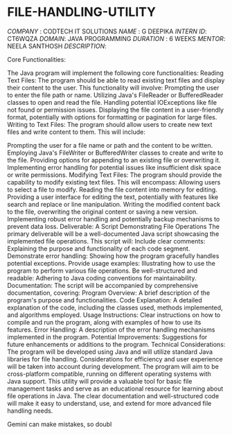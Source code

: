 # FILE-HANDLING-UTILITY
*COMPANY* : CODTECH IT SOLUTIONS
*NAME* : G DEEPIKA
*INTERN ID*: CT6WQZA
*DOMAIN*: JAVA PROGRAMMING
*DURATION* : 6 WEEKS
*MENTOR*: NEELA SANTHOSH
*DESCRIPTION*:

Core Functionalities:

The Java program will implement the following core functionalities:
Reading Text Files: The program should be able to read existing text files and display their content to the user. This functionality will involve:
Prompting the user to enter the file path or name.
Utilizing Java's FileReader or BufferedReader classes to open and read the file.
Handling potential IOExceptions like file not found or permission issues.
Displaying the file content in a user-friendly format, potentially with options for formatting or pagination for large files.
Writing to Text Files: The program should allow users to create new text files and write content to them. This will include:

Prompting the user for a file name or path and the content to be written.
Employing Java's FileWriter or BufferedWriter classes to create and write to the file.
Providing options for appending to an existing file or overwriting it.
Implementing error handling for potential issues like insufficient disk space or write permissions.
Modifying Text Files: The program should provide the capability to modify existing text files. This will encompass:
Allowing users to select a file to modify.
Reading the file content into memory for editing.
Providing a user interface for editing the text, potentially with features like search and replace or line manipulation.
Writing the modified content back to the file, overwriting the original content or saving a new version.
Implementing robust error handling and potentially backup mechanisms to prevent data loss.
Deliverable: A Script Demonstrating File Operations
The primary deliverable will be a well-documented Java script showcasing the implemented file operations. This script will:
Include clear comments: Explaining the purpose and functionality of each code segment.
Demonstrate error handling: Showing how the program gracefully handles potential exceptions.
Provide usage examples: Illustrating how to use the program to perform various file operations.
Be well-structured and readable: Adhering to Java coding conventions for maintainability.
Documentation:
The script will be accompanied by comprehensive documentation, covering:
Program Overview: A brief description of the program's purpose and functionalities.
Code Explanation: A detailed explanation of the code, including the classes used, methods implemented, and algorithms employed.
Usage Instructions: Clear instructions on how to compile and run the program, along with examples of how to use its features.
Error Handling: A description of the error handling mechanisms implemented in the program.
Potential Improvements: Suggestions for future enhancements or additions to the program.
Technical Considerations:
The program will be developed using Java and will utilize standard Java libraries for file handling. Considerations for efficiency and user experience will be taken into account during development. The program will aim to be cross-platform compatible, running on different operating systems with Java support.
This utility will provide a valuable tool for basic file management tasks and serve as an educational resource for learning about file operations in Java. The clear documentation and well-structured code will make it easy to understand, use, and extend for more advanced file handling needs.











Gemini can make mistakes, so doubl

